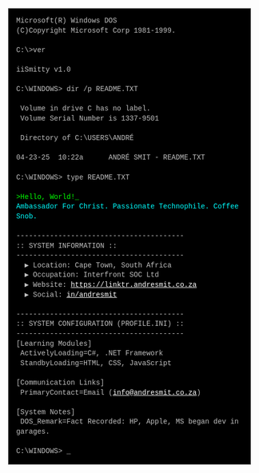 <!-- Simplified DOS/Command Prompt Theme -->
<div align="center">

<pre style="font-family: 'Courier New', Courier, monospace; font-size: 14px; line-height: 1.4; text-align: left; color: #c0c0c0; background-color: #000000; border: 1px solid #555; max-width: 700px; width: 90%; margin: auto; padding: 15px; white-space: pre-wrap; word-wrap: break-word;">
Microsoft(R) Windows DOS
(C)Copyright Microsoft Corp 1981-1999.

C:\>ver

iiSmitty v1.0

C:\WINDOWS> dir /p README.TXT

 Volume in drive C has no label.
 Volume Serial Number is 1337-9501

 Directory of C:\USERS\ANDRÉ

04-23-25  10:22a      ANDRÉ SMIT - README.TXT

C:\WINDOWS> type README.TXT

<span style="color: #00ff00;">>Hello, World!_</span>
<span style="color: #00ffff;">Ambassador For Christ. Passionate Technophile. Coffee Snob.</span>

----------------------------------------
:: SYSTEM INFORMATION ::
----------------------------------------
  ▶ Location: Cape Town, South Africa
  ▶ Occupation: Interfront SOC Ltd
  ▶ Website: <a href="https://linktr.andresmit.co.za" target="_blank" style="color: #ffffff; text-decoration: underline;">https://linktr.andresmit.co.za</a>
  ▶ Social: <a href="https://linkedin.com/in/andrezsmit" target="_blank" style="color: #ffffff; text-decoration: underline;">in/andresmit</a>

----------------------------------------
:: SYSTEM CONFIGURATION (PROFILE.INI) ::
----------------------------------------
[Learning Modules]
 ActivelyLoading=C#, .NET Framework
 StandbyLoading=HTML, CSS, JavaScript

[Communication Links]
 PrimaryContact=Email (<a href="mailto:info@andresmit.co.za" style="color: #ffffff; text-decoration: underline;">info@andresmit.co.za</a>)

[System Notes]
 DOS_Remark=Fact Recorded: HP, Apple, MS began dev in garages.

C:\WINDOWS> _
</pre>

</div>
